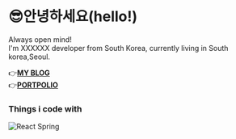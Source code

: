 # 😎안녕하세요(hello!)
Always open mind!
<br/>
I'm XXXXXX developer from South Korea, currently living in South korea,Seoul.


👉[**MY BLOG**](https://velog.io/@osumaniaddict527)
<br/>
👉[**PORTPOLIO**](https://www.notion.so/b20fef4a09934269a9d85fac3f816717)

### Things i code with
![React](https://img.shields.io/badge/React-blue)
Spring
<!--
**Hyeonjun0527/Hyeonjun0527** is a ✨ _special_ ✨ repository because its `README.md` (this file) appears on your GitHub profile.



Here are some ideas to get you started:
- 🔭 I’m currently working on ...
- 🌱 I’m currently learning ...
- 👯 I’m looking to collaborate on ...
- 🤔 I’m looking for help with ...
- 💬 Ask me about ...
- 📫 How to reach me: ...
- 😄 Pronouns: ...
- ⚡ Fun fact: ...
-->
